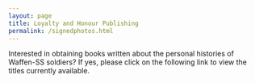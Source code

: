 ```yaml
---
layout: page
title: Loyalty and Honour Publishing
permalink: /signedphotos.html
---
```


<div id="signedphotos">
  
  <p>Interested in obtaining books written about the personal histories of Waffen-SS soldiers? If yes, please click on the following link to view the titles currently available.</p>


